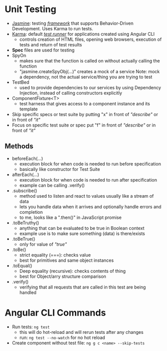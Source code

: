 # Unit Testing
- <u>Jasmine</u>: testing <u>*framework*</u> that supports Behavior-Driven Development. Uses Karma to run tests.
- <u>Karma</u>: default <u>*test runner*</u> for applications created using Angular CLI
    - controls creation of HTML files, opening web browsers, execution of tests and return of test results
- **Spec** files are used for testing
- SpyOn
    - makes sure that the function is called on without actually calling the function
    - "jasmine.createSpyObj(...)" creates a mock of a service
    Note: mock a dependency, not the actual service/thing you are trying to test
- TestBed
    - used to provide dependencies to our services by using Dependency Injection, instead of calling constructors explicitly
- ComponentFixture\<T>
    - test harness that gives access to a component instance and its template
- Skip specific specs or test suite by putting "x" in front of *"describe"* or in front of *"it"*
- Focus on specific test suite or spec put "f" in front of *"describe"* or in front of *"it"*

## Methods
- beforeEach(...)
    - execution block for when code is needed to run before specification
    - basically like constructor for Test Suite
- afterEach(...)
    - execution block for when code is needed to run after specification
    - example can be calling .verify()
- .subscribe()
    - method used to listen and react to values usually like a stream of data
    - lets you handle data when it arrives and optionally handle errors and completion
    - to me, looks like a ".then()" in JavaScript promise
- .toBeTruthy()
    - anything that can be evaluated to be true in Boolean context
    - example use is to make sure something (data) is there/exists
- .toBeTrue()
    - only for value of *"true"*
- .toBe()
    - strict equality (===): checks value
    - best for primitives and same object instances
- .toEqual()
    - Deep equality (recursive): checks contents of thing
    - best for Object/arry structure comparison
- .verify()
    - verifying that all requests that are called in this test are being handled
    

# Angular CLI Commands
- Run tests: `ng test`
    - this will do hot-reload and will rerun tests after any changes
    - run: `ng test --no-watch` for no hot reload
- Create component without test file: `ng g c <name> --skip-tests`